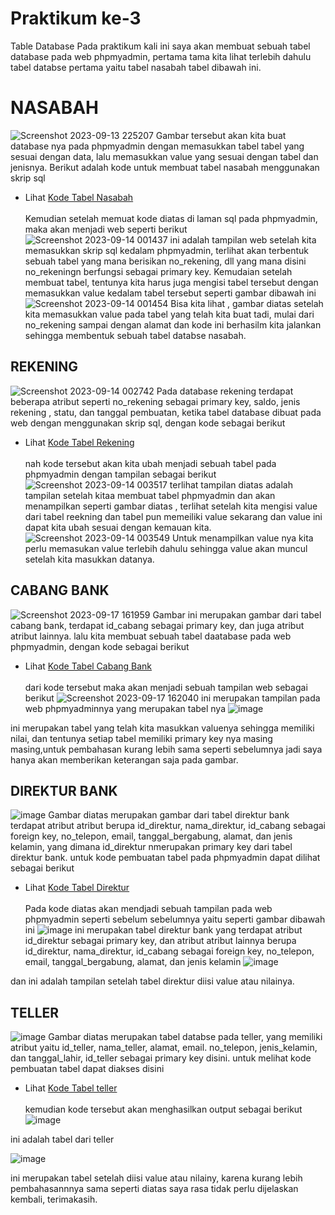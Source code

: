 # Praktikum ke-3
Table Database
Pada praktikum kali ini saya akan membuat sebuah tabel database pada web phpmyadmin, pertama tama kita lihat terlebih dahulu tabel databse pertama yaitu tabel nasabah tabel dibawah ini.
# NASABAH

![Screenshot 2023-09-13 225207](https://github.com/Dlann12/Table_Database/assets/130965620/40557b73-46e9-4ad1-9b09-4c8161f2f2dc)
Gambar tersebut akan kita buat database nya pada phpmyadmin dengan memasukkan tabel tabel yang sesuai dengan data, lalu memasukkan value yang sesuai dengan tabel dan jenisnya. Berikut adalah kode untuk membuat tabel nasabah menggunakan skrip sql 
- Lihat <a href="https://github.com/Dlann12/Table_Database/blob/main/nasabah.sql">Kode Tabel Nasabah</a><br><br>
Kemudian setelah memuat kode diatas di laman sql pada phpmyadmin, maka akan menjadi web seperti berikut
![Screenshot 2023-09-14 001437](https://github.com/Dlann12/Table_Database/assets/130965620/a643a971-10b3-4641-83ec-8bf78690cadd)
ini adalah tampilan web setelah kita memasukkan skrip sql kedalam phpmyadmin, terlihat akan terbentuk sebuah tabel yang mana berisikan no_rekening, dll yang mana disini no_rekeningn berfungsi sebagai primary key.
Kemudaian setelah membuat tabel, tentunya kita harus juga mengisi tabel tersebut dengan memasukkan value kedalam tabel tersebut seperti gambar dibawah ini
![Screenshot 2023-09-14 001454](https://github.com/Dlann12/Table_Database/assets/130965620/7d807f59-44f5-44b8-a1c3-eb0409a483b0)
Bisa kita lihat , gambar diatas setelah kita memasukkan value pada tabel yang telah kita buat tadi, mulai dari no_rekening sampai dengan alamat dan kode ini berhasilm kita jalankan sehingga membentuk sebuah tabel databse nasabah.

## REKENING
![Screenshot 2023-09-14 002742](https://github.com/Dlann12/Table_Database/assets/130965620/d6f62ab5-eb5d-46f6-b967-05a228226d37)
Pada database rekening terdapat beberapa atribut seperti no_rekening sebagai primary key, saldo, jenis rekening , statu, dan tanggal pembuatan, ketika tabel database dibuat pada web dengan menggunakan skrip sql, dengan kode sebagai berikut
- Lihat <a href="https://github.com/Dlann12/Table_Database/blob/main/rekening.sql">Kode Tabel Rekening</a><br><br>
nah kode tersebut akan kita ubah menjadi sebuah tabel pada phpmyadmin dengan tampilan sebagai berikut 
![Screenshot 2023-09-14 003517](https://github.com/Dlann12/Table_Database/assets/130965620/ebf3cb0d-2cf9-489c-9475-63f359dd0ccd)
terlihat tampilan diatas adalah tampilan setelah kitaa membuat tabel phpmyadmin dan akan menampilkan seperti gambar diatas , terlihat setelah kita mengisi value dari tabel reekning dan tabel pun memeiliki value sekarang dan value ini dapat kita ubah sesuai dengan kemauan kita.
![Screenshot 2023-09-14 003549](https://github.com/Dlann12/Table_Database/assets/130965620/b5936b9d-4f2f-4118-8341-b4b1806cc713)
Untuk menampilkan value nya kita perlu memasukan value terlebih dahulu sehingga value akan muncul setelah kita masukkan datanya.

## CABANG BANK
![Screenshot 2023-09-17 161959](https://github.com/Dlann12/Table_Database/assets/130965620/a129ec72-0ca7-462c-aa1e-57807585f81b)
Gambar ini merupakan gambar dari tabel cabang bank, terdapat id_cabang sebagai primary key, dan juga atribut atribut lainnya.
lalu kita membuat sebuah tabel daatabase pada web phpmyadmin, dengan kode sebagai berikut
- Lihat <a href="https://github.com/Dlann12/Table_Database/blob/main/cabangbank.sql">Kode Tabel Cabang Bank</a><br><br>
dari kode tersebut maka akan menjadi sebuah tampilan web sebagai berikut
![Screenshot 2023-09-17 162040](https://github.com/Dlann12/Table_Database/assets/130965620/358f4bdb-55dc-481a-bb97-359bd1ad64c9)
ini merupakan tampilan pada web phpmyadminnya yang merupakan tabel nya
![image](https://github.com/Dlann12/Table_Database/assets/130965620/084c8593-3612-4400-832d-8508ce6ee303)

ini merupakan tabel yang telah kita masukkan valuenya sehingga memiliki nilai, dan tentunya setiap tabel memiliki primary key nya masing masing,untuk pembahasan kurang lebih sama seperti sebelumnya jadi saya hanya akan memberikan keterangan saja pada gambar.

## DIREKTUR BANK
![image](https://github.com/Dlann12/Table_Database/assets/130965620/9334cd01-fb12-4037-8b45-e9daa64293c5)
Gambar diatas merupakan gambar dari tabel direktur bank terdapat atribut atribut berupa id_direktur, nama_direktur, id_cabang sebagai foreign key, no_telepon, email, tanggal_bergabung, alamat, dan jenis kelamin, yang dimana id_direktur nmerupakan primary key dari tabel direktur bank.
untuk kode pembuatan tabel pada phpmyadmin dapat dilihat sebagai berikut 
- Lihat <a href="https://github.com/Dlann12/Table_Database/blob/main/direktur.sql">Kode Tabel Direktur</a><br><br>
Pada kode diatas akan mendjadi sebuah tampilan pada web phpmyadmin seperti sebelum sebelumnya yaitu seperti gambar dibawah ini
![image](https://github.com/Dlann12/Table_Database/assets/130965620/770d2f9c-7e78-4ae4-9517-31ba76617a9c)
ini merupakan tabel direktur bank yang terdapat atribut id_direktur sebagai primary key, dan atribut atribut lainnya berupa id_direktur, nama_direktur, id_cabang sebagai foreign key, no_telepon, email, tanggal_bergabung, alamat, dan jenis kelamin
![image](https://github.com/Dlann12/Table_Database/assets/130965620/20512197-0d75-4e42-b5a5-33cb754395de)

dan ini adalah tampilan setelah tabel direktur diisi value atau nilainya.

## TELLER
![image](https://github.com/Dlann12/Table_Database/assets/130965620/38ebb13a-1cb6-48ad-af13-f3983be398ce)
Gambar diatas merupakan tabel databse pada teller, yang memiliki atribut yaitu id_teller, nama_teller, alamat, email. no_telepon, jenis_kelamin, dan tanggal_lahir, id_teller sebagai primary key disini.
untuk melihat kode pembuatan tabel dapat diakses disini 
- Lihat <a href="https://github.com/Dlann12/Table_Database/blob/main/teller.sql">Kode Tabel teller</a><br><br>
kemudian kode tersebut akan menghasilkan output sebagai berikut
![image](https://github.com/Dlann12/Table_Database/assets/130965620/fe96baa9-cb59-464d-8e88-f01b875827e6)

ini adalah tabel dari teller

![image](https://github.com/Dlann12/Table_Database/assets/130965620/c0f2d0cf-7fe8-458a-adcb-4f17b36aed9c)

ini merupakan tabel setelah diisi value atau nilainy, karena kurang lebih pembahasannnya sama seperti diatas saya rasa tidak perlu dijelaskan kembali, terimakasih.
